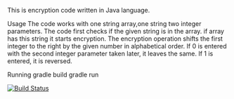 This is encryption code written in Java language.

Usage
The code works with one string array,one string two integer parameters.
The code first checks if the given string is in the array.
if array has this string it starts encryption.
The encryption operation shifts the first integer to the right by the given number in alphabetical order.
If 0 is entered with the second integer parameter taken later, it leaves the same. If 1 is entered, it is reversed.


Running 
gradle build
gradle run

[![Build Status](https://app.travis-ci.com/MelinEss/hw1.svg?branch=main)](https://app.travis-ci.com/MelinEss/hw1)